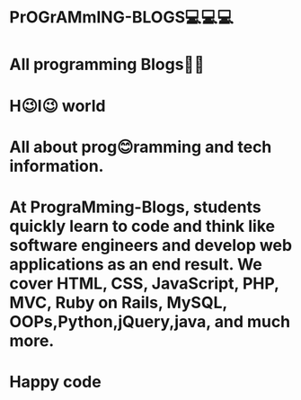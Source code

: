 # PrOGrAMmING-BLOGS💻💻💻

# All programming Blogs📖📖

# H😉l😉 world
# All about prog😊ramming and tech information.

# At PrograMming-Blogs, students quickly learn to code and think like software engineers and develop web applications as an end result. We cover HTML, CSS, JavaScript, PHP, MVC, Ruby on Rails, MySQL, OOPs,Python,jQuery,java, and much more.


# Happy code 

